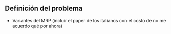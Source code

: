 ## Definición del problema

* Variantes del MRP (incluir el paper de los italianos con el costo de no me acuerdo qué por ahora)
